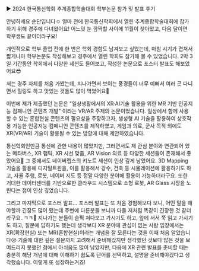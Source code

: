 ▶ 2024 한국통신학회 추계종합학술대회 학부논문 참가 및 발표 후기

안녕하세요 순단입니다☺️
얼마 전에 한국통신학회에서 열린 추계종합학술대회에 참가하기 위해 경주에 다녀왔어요!
어느덧 눈 깜짝할 사이에 11월이 찾아왔고, 다음 달이면 학부생도 끝이더라구요!

개인적으로 학부 졸업 전에 한 번은 학회 경험도 남겨보고 싶었는데, 마침 시기가 겹쳐서 짧게나마 학부논문도 작성해보고 경주에서 열린 학회도 참가해 볼 수 있었습니다.
2박 3일 기간동안 학회에서 다양한 세션도 들어보고, 작성한 논문으로 포스터 발표도 해보았어요😎

저는 경주 자체를 처음 가봤는데, 지나가면서 보이는 풍경들이 너무 예뻐서 여러 곳 다니면서 힐링도 하고 맛있는 것들도 많이 먹었어요🤤

이번에 제가 제출했던 논문은 "일상생활에서의 XR·AI기술 활용을 위한 MR 기반 인공지능 컴패니언 콘텐츠 개발" 이라는 VR/AR 주제의 논문이었습니다.
일상에서 함께 사용할 수 있는 혼합현실 콘텐츠의 필요성을 주장하고자, 생성형 AI 기술을 활용하여 상호작용 가능한 인공지능 컴페니언 콘텐츠를 제작하였고, 게임과 의료, 군사 목적 외에도 XR(VR/AR) 기술이 활용될 수 있는 방향에 대해 제안하였습니다.

통신학회인만큼 통신에 관한 내용이 많았지만, 그러면서도 제 관심 분야와 연관되어 있는 메타버스, XR 햅틱, XR 시선 맞춤, AR Vision 의료 등 다양한 세션들이 존재해서 좋았어요🤗 그 중에서도 네이버랩스의 키노트 세션이 인상 깊게 남았어요.
3D Mapping 기술을 활용해 디지털트윈을, 이를 활용해서 강수, 건축 등 시뮬레이션에 활용하기도 하고, 자율 주행, 로봇, 네이버 지도 등 정말 다양한 분야에 활용이 가능하더라구요. 또한 거대한 데이터센터를 기반으로한 클라우드 시스템으로 소형 로봇, AR Glass 시장을 노린다는 점이 인상 깊었습니다.

그리고 마지막으로 포스터 발표... 포스터 발표는 또 처음 경험해보다 보니, 어떤 말을 해야할까 긴장도 많이 됐는데 주변에 다른분들 보니까 다들 저처럼 똑같이 긴장한 것 같더라구요..ㅋㅋ🤭
지나가는 분들이 슬쩍 쳐다보고 가시기도 하고, 앞에 서서 쭉 읽고 가시기도 하고, 질문에 답하기도 했는데 생각보다 XR 분야에 관심이 없는 사람 입장에서는 XR(확장현실) 또는 MR(혼합현실)이라는 개념을 잘 모른다는 것을 이때 처음 알았습니다😥
기술에 대한 깊은 질문까지 고려해서 준비해갔지만 생각했던 것보다 많은 것을 보여드리지 못했던 점에서 아쉬움도 많이 남았지만, 다음에 XR 관련 발표를 준비할 때는 충분히 해당 개념에 대해 이해하기 쉽도록 단어를 선택하고, 설명을 준비해야겠다고 생각했습니다. 이렇게 또 성장하는거죠! 